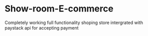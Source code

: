 # Show-room-E-commerce
Completely  working full functionality  shoping store
intergrated with paystack api for accepting payment
